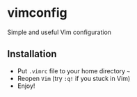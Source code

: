 # vimconfig
Simple and useful Vim configuration

## Installation

* Put `.vimrc` file to your home directory `~`
* Reopen `Vim` (try `:q!` if you stuck in Vim)
* Enjoy!
